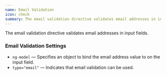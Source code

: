 ```yaml
---
name: Email Validation
icon: check
summary: The email validation directive validates email addresses in input fields.
---
```


The email validation directive validates email addresses in input fields.

### Email Validation Settings ###

- `ng-model` &mdash; Specifies an object to bind the email address value to on the input field.
- `type="email"` &mdash; Indicates that email validation can be used.